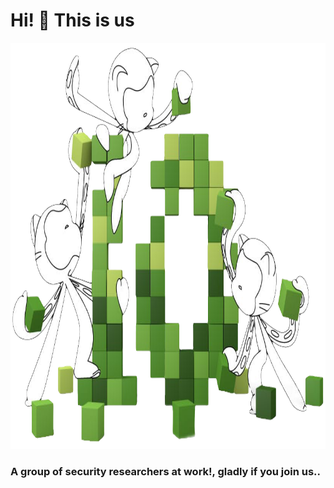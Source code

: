 # Hi! :wave: This is us

<p align="center"><a href="https://github.com/BLACK-BUG-HKRS"><img src="./profile/Assets/tentocats.png" alt="Social banner for BLACK BUG HKRS" width="650px" height="650px"></a></p>

<h3>A group of security researchers at work!, gladly if you join us..</h3>
